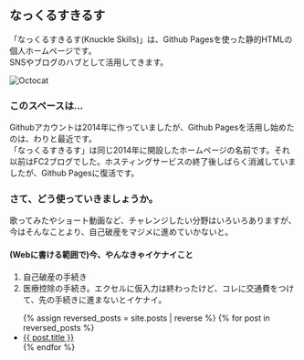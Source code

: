 ## なっくるすきるす

「なっくるすきるす(Knuckle Skills)」は、Github Pagesを使った静的HTMLの個人ホームページです。  
SNSやブログのハブとして活用してきます。

<img src="https://github.githubassets.com/images/icons/emoji/octocat.png" alt="Octocat" />

### このスペースは…

Githubアカウントは2014年に作っていましたが、Github Pagesを活用し始めたのは、わりと最近です。  
「なっくるすきるす」は同じ2014年に開設したホームページの名前です。それ以前はFC2ブログでした。ホスティングサービスの終了後しばらく消滅していましたが、Github Pagesに復活です。

### さて、どう使っていきましょうか。

歌ってみたやショート動画など、チャレンジしたい分野はいろいろありますが、今はそんなことより、自己破産をマジメに進めていかないと。

#### (Webに書ける範囲で)今、やんなきゃイケナイこと

<ol>
  <li>自己破産の手続き</li>
  <li>医療控除の手続き。エクセルに仮入力は終わったけど、コレに交通費をつけて、先の手続きに進まないとイケナイ。</li>
</ol>

<ul>
  {% assign reversed_posts = site.posts | reverse %}
  {% for post in reversed_posts %}
    <li>
      <a href="{{ post.url }}">{{ post.title }}</a>
    </li>
  {% endfor %}
</ul>

<script>
  // ブラウザの表示幅によって表示内容を変える
  var width = window.innerWidth;

  if (width > 1220) {
    var contwidth = 200;
    var data = '<p><a href="table.html">PC専用コンテンツ（PCでごらんください)</a></p>';
    if (width > 1630) {
      var contwidth = 610;
      var data = '<iframe src="table.html" width="605" height="780" frameborder="0" allowfullscreen></iframe>';
    }
    document.write('<div style="border: 1px solid #e1e4e8; border-radius: 6px; padding: 16px; margin-bottom: 16px; width: ' + contwidth + 'px;position: fixed;top: 0; right: 0;">');
    document.write(data);
    document.write('</div>');
  }
</script>
